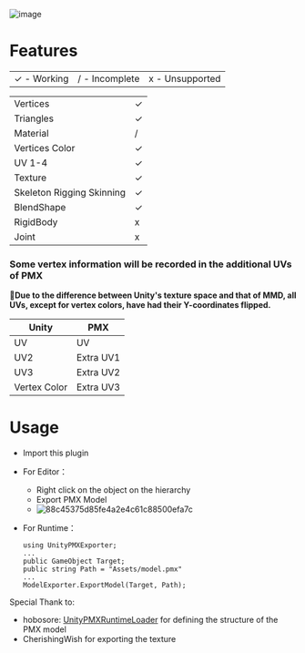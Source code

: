 ![image](https://github.com/croakfang/UnityPMXExporter/assets/32562737/a9038ea3-cd05-42d7-912d-f311ea0e9a2a)

# Features

|||| 
| ------------ | ------------ | ------------ |
| ✓ - Working | / - Incomplete  | x - Unsupported  |

|||
| ------------ | ------------ |
| Vertices | ✓ |
| Triangles | ✓ |
| Material | / |
| Vertices Color | ✓ |
| UV 1-4 | ✓ |
| Texture | ✓ |
| Skeleton Rigging Skinning | ✓ |
| BlendShape | ✓ |
| RigidBody | x |
| Joint | x |

### Some vertex information will be recorded in the additional UVs of PMX
**🚨Due to the difference between Unity's texture space and that of MMD, all UVs, except for vertex colors, have had their Y-coordinates flipped.**

| Unity | PMX |
| ----- | ----- |
| UV | UV |
| UV2 | Extra UV1 |
| UV3 | Extra UV2 |
| Vertex Color | Extra UV3 |

# Usage
- Import this plugin
- For Editor：
  - Right click on the object on the hierarchy
  - Export PMX Model
  - ![88c45375d85fe4a2e4c61c88500efa7c](https://github.com/user-attachments/assets/9ded1f65-a4ff-4bd4-a9dc-928145b40a99)


- For Runtime：
  ```
  using UnityPMXExporter;
  ...
  public GameObject Target;
  public string Path = "Assets/model.pmx"
  ...
  ModelExporter.ExportModel(Target, Path);
  ```

Special Thank to:
- hobosore: [UnityPMXRuntimeLoader](https://github.com/hobosore/UnityPMXRuntimeLoader) for defining the structure of the PMX model
- CherishingWish for exporting the texture
